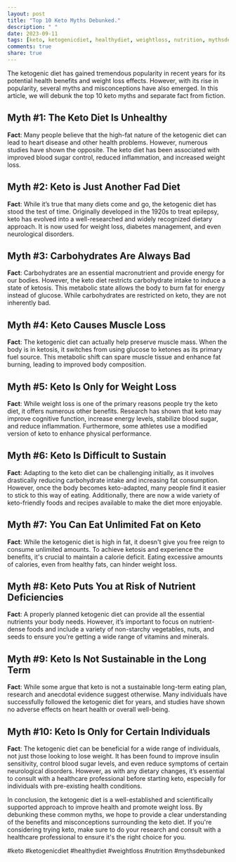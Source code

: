 ```yaml
---
layout: post
title: "Top 10 Keto Myths Debunked."
description: " "
date: 2023-09-11
tags: [keto, ketogenicdiet, healthydiet, weightloss, nutrition, mythsdebunked]
comments: true
share: true
---
```


The ketogenic diet has gained tremendous popularity in recent years for its potential health benefits and weight loss effects. However, with its rise in popularity, several myths and misconceptions have also emerged. In this article, we will debunk the top 10 keto myths and separate fact from fiction.

## Myth #1: The Keto Diet Is Unhealthy

**Fact**: Many people believe that the high-fat nature of the ketogenic diet can lead to heart disease and other health problems. However, numerous studies have shown the opposite. The keto diet has been associated with improved blood sugar control, reduced inflammation, and increased weight loss.

## Myth #2: Keto is Just Another Fad Diet

**Fact**: While it’s true that many diets come and go, the ketogenic diet has stood the test of time. Originally developed in the 1920s to treat epilepsy, keto has evolved into a well-researched and widely recognized dietary approach. It is now used for weight loss, diabetes management, and even neurological disorders.

## Myth #3: Carbohydrates Are Always Bad

**Fact**: Carbohydrates are an essential macronutrient and provide energy for our bodies. However, the keto diet restricts carbohydrate intake to induce a state of ketosis. This metabolic state allows the body to burn fat for energy instead of glucose. While carbohydrates are restricted on keto, they are not inherently bad.

## Myth #4: Keto Causes Muscle Loss

**Fact**: The ketogenic diet can actually help preserve muscle mass. When the body is in ketosis, it switches from using glucose to ketones as its primary fuel source. This metabolic shift can spare muscle tissue and enhance fat burning, leading to improved body composition.

## Myth #5: Keto Is Only for Weight Loss

**Fact**: While weight loss is one of the primary reasons people try the keto diet, it offers numerous other benefits. Research has shown that keto may improve cognitive function, increase energy levels, stabilize blood sugar, and reduce inflammation. Furthermore, some athletes use a modified version of keto to enhance physical performance.

## Myth #6: Keto Is Difficult to Sustain

**Fact**: Adapting to the keto diet can be challenging initially, as it involves drastically reducing carbohydrate intake and increasing fat consumption. However, once the body becomes keto-adapted, many people find it easier to stick to this way of eating. Additionally, there are now a wide variety of keto-friendly foods and recipes available to make the diet more enjoyable.

## Myth #7: You Can Eat Unlimited Fat on Keto

**Fact**: While the ketogenic diet is high in fat, it doesn't give you free reign to consume unlimited amounts. To achieve ketosis and experience the benefits, it's crucial to maintain a calorie deficit. Eating excessive amounts of calories, even from healthy fats, can hinder weight loss.

## Myth #8: Keto Puts You at Risk of Nutrient Deficiencies

**Fact**: A properly planned ketogenic diet can provide all the essential nutrients your body needs. However, it’s important to focus on nutrient-dense foods and include a variety of non-starchy vegetables, nuts, and seeds to ensure you’re getting a wide range of vitamins and minerals.

## Myth #9: Keto Is Not Sustainable in the Long Term

**Fact**: While some argue that keto is not a sustainable long-term eating plan, research and anecdotal evidence suggest otherwise. Many individuals have successfully followed the ketogenic diet for years, and studies have shown no adverse effects on heart health or overall well-being.

## Myth #10: Keto Is Only for Certain Individuals

**Fact**: The ketogenic diet can be beneficial for a wide range of individuals, not just those looking to lose weight. It has been found to improve insulin sensitivity, control blood sugar levels, and even reduce symptoms of certain neurological disorders. However, as with any dietary changes, it’s essential to consult with a healthcare professional before starting keto, especially for individuals with pre-existing health conditions.

In conclusion, the ketogenic diet is a well-established and scientifically supported approach to improve health and promote weight loss. By debunking these common myths, we hope to provide a clear understanding of the benefits and misconceptions surrounding the keto diet. If you're considering trying keto, make sure to do your research and consult with a healthcare professional to ensure it's the right choice for you.

#keto #ketogenicdiet #healthydiet #weightloss #nutrition #mythsdebunked